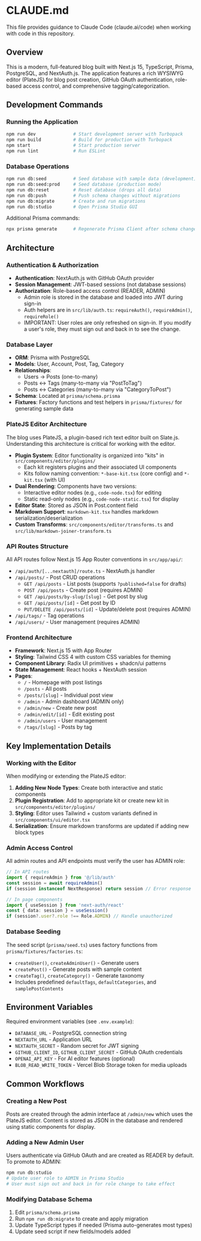 # CLAUDE.md

This file provides guidance to Claude Code (claude.ai/code) when working with code in this repository.

## Overview

This is a modern, full-featured blog built with Next.js 15, TypeScript, Prisma, PostgreSQL, and NextAuth.js. The application features a rich WYSIWYG editor (PlateJS) for blog post creation, GitHub OAuth authentication, role-based access control, and comprehensive tagging/categorization.

## Development Commands

### Running the Application

```bash
npm run dev              # Start development server with Turbopack
npm run build            # Build for production with Turbopack
npm start                # Start production server
npm run lint             # Run ESLint
```

### Database Operations

```bash
npm run db:seed          # Seed database with sample data (development)
npm run db:seed:prod     # Seed database (production mode)
npm run db:reset         # Reset database (drops all data)
npm run db:push          # Push schema changes without migrations
npm run db:migrate       # Create and run migrations
npm run db:studio        # Open Prisma Studio GUI
```

Additional Prisma commands:
```bash
npx prisma generate      # Regenerate Prisma Client after schema changes
```

## Architecture

### Authentication & Authorization

- **Authentication**: NextAuth.js with GitHub OAuth provider
- **Session Management**: JWT-based sessions (not database sessions)
- **Authorization**: Role-based access control (READER, ADMIN)
  - Admin role is stored in the database and loaded into JWT during sign-in
  - Auth helpers are in `src/lib/auth.ts`: `requireAuth()`, `requireAdmin()`, `requireRole()`
  - IMPORTANT: User roles are only refreshed on sign-in. If you modify a user's role, they must sign out and back in to see the change.

### Database Layer

- **ORM**: Prisma with PostgreSQL
- **Models**: User, Account, Post, Tag, Category
- **Relationships**:
  - Users → Posts (one-to-many)
  - Posts ↔ Tags (many-to-many via "PostToTag")
  - Posts ↔ Categories (many-to-many via "CategoryToPost")
- **Schema**: Located at `prisma/schema.prisma`
- **Fixtures**: Factory functions and test helpers in `prisma/fixtures/` for generating sample data

### PlateJS Editor Architecture

The blog uses PlateJS, a plugin-based rich text editor built on Slate.js. Understanding this architecture is critical for working with the editor.

- **Plugin System**: Editor functionality is organized into "kits" in `src/components/editor/plugins/`
  - Each kit registers plugins and their associated UI components
  - Kits follow naming convention: `*-base-kit.tsx` (core config) and `*-kit.tsx` (with UI)
- **Dual Rendering**: Components have two versions:
  - Interactive editor nodes (e.g., `code-node.tsx`) for editing
  - Static read-only nodes (e.g., `code-node-static.tsx`) for display
- **Editor State**: Stored as JSON in Post.content field
- **Markdown Support**: `markdown-kit.tsx` handles markdown serialization/deserialization
- **Custom Transforms**: `src/components/editor/transforms.ts` and `src/lib/markdown-joiner-transform.ts`

### API Routes Structure

All API routes follow Next.js 15 App Router conventions in `src/app/api/`:

- `/api/auth/[...nextauth]/route.ts` - NextAuth.js handler
- `/api/posts/` - Post CRUD operations
  - `GET /api/posts` - List posts (supports `?published=false` for drafts)
  - `POST /api/posts` - Create post (requires ADMIN)
  - `GET /api/posts/by-slug/[slug]` - Get post by slug
  - `GET /api/posts/[id]` - Get post by ID
  - `PUT/DELETE /api/posts/[id]` - Update/delete post (requires ADMIN)
- `/api/tags/` - Tag operations
- `/api/users/` - User management (requires ADMIN)

### Frontend Architecture

- **Framework**: Next.js 15 with App Router
- **Styling**: Tailwind CSS 4 with custom CSS variables for theming
- **Component Library**: Radix UI primitives + shadcn/ui patterns
- **State Management**: React hooks + NextAuth session
- **Pages**:
  - `/` - Homepage with post listings
  - `/posts` - All posts
  - `/posts/[slug]` - Individual post view
  - `/admin` - Admin dashboard (ADMIN only)
  - `/admin/new` - Create new post
  - `/admin/edit/[id]` - Edit existing post
  - `/admin/users` - User management
  - `/tags/[slug]` - Posts by tag

## Key Implementation Details

### Working with the Editor

When modifying or extending the PlateJS editor:

1. **Adding New Node Types**: Create both interactive and static components
2. **Plugin Registration**: Add to appropriate kit or create new kit in `src/components/editor/plugins/`
3. **Styling**: Editor uses Tailwind + custom variants defined in `src/components/ui/editor.tsx`
4. **Serialization**: Ensure markdown transforms are updated if adding new block types

### Admin Access Control

All admin routes and API endpoints must verify the user has ADMIN role:

```typescript
// In API routes
import { requireAdmin } from '@/lib/auth'
const session = await requireAdmin()
if (session instanceof NextResponse) return session // Error response

// In page components
import { useSession } from 'next-auth/react'
const { data: session } = useSession()
if (session?.user?.role !== Role.ADMIN) // Handle unauthorized
```

### Database Seeding

The seed script (`prisma/seed.ts`) uses factory functions from `prisma/fixtures/factories.ts`:

- `createUser()`, `createAdminUser()` - Generate users
- `createPost()` - Generate posts with sample content
- `createTag()`, `createCategory()` - Generate taxonomy
- Includes predefined `defaultTags`, `defaultCategories`, and `samplePostContents`

## Environment Variables

Required environment variables (see `.env.example`):

- `DATABASE_URL` - PostgreSQL connection string
- `NEXTAUTH_URL` - Application URL
- `NEXTAUTH_SECRET` - Random secret for JWT signing
- `GITHUB_CLIENT_ID`, `GITHUB_CLIENT_SECRET` - GitHub OAuth credentials
- `OPENAI_API_KEY` - For AI editor features (optional)
- `BLOB_READ_WRITE_TOKEN` - Vercel Blob Storage token for media uploads

## Common Workflows

### Creating a New Post

Posts are created through the admin interface at `/admin/new` which uses the PlateJS editor. Content is stored as JSON in the database and rendered using static components for display.

### Adding a New Admin User

Users authenticate via GitHub OAuth and are created as READER by default. To promote to ADMIN:

```bash
npm run db:studio
# Update user role to ADMIN in Prisma Studio
# User must sign out and back in for role change to take effect
```

### Modifying Database Schema

1. Edit `prisma/schema.prisma`
2. Run `npm run db:migrate` to create and apply migration
3. Update TypeScript types if needed (Prisma auto-generates most types)
4. Update seed script if new fields/models added
